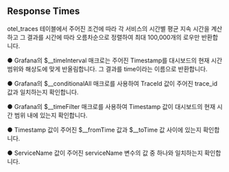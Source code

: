 ## Response Times

otel_traces 테이블에서 주어진 조건에 따라 각 서비스의 시간별 평균 지속 시간을 계산하고 그 결과를 시간에 따라 오름차순으로 정렬하여 최대 100,000개의 로우만 반환합니다.

●	Grafana의 $__timeInterval 매크로는 주어진 Timestamp를 대시보드의 현재 시간 범위와 해상도에 맞게 반올림합니다. 그 결과를 time이라는 이름으로 반환합니다.

●	Grafana의 $__conditionalAll 매크로를 사용하여 TraceId 값이 주어진 trace_id 값과 일치하는지 확인합니다.

●	Grafana의 $__timeFilter 매크로를 사용하여 Timestamp 값이 대시보드의 현재 시간 범위 내에 있는지 확인합니다.

●	Timestamp 값이 주어진 $__fromTime 값과 $__toTime 값 사이에 있는지 확인합니다.

●	ServiceName 값이 주어진 serviceName 변수의 값 중 하나와 일치하는지 확인합니다.
